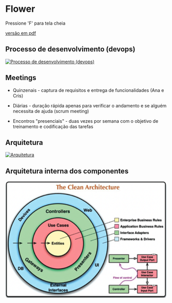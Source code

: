 <!-- .slide:  data-background-opacity="0.1" data-background-image="https://wallpaperaccess.com/full/22038.jpg"
data-transition="convex"  -->
# Flower
<!-- .element: style="margin-bottom:100px; font-size: 50px; color:white; font-family: Marker Felt;" -->

Pressione 'F' para tela cheia
<!-- .element: style="font-size: small; color:white;" -->

[versão em pdf](?print-pdf)
<!-- .element: style="font-size: small;" -->


<!-- .slide: data-background="#180138" data-transition="convex"  -->
## Processo de desenvolvimento (devops)
<!-- .element: style="margin-bottom:50px; font-size: 40px; font-family: Marker Felt; color:#F5F5F5" -->

<a href="http://www.plantuml.com/plantuml/proxy?cache=no&src=https://raw.githubusercontent.com/rodrigoprestesmachado/web/dev/docs/slides/devops.puml">
<img src="http://www.plantuml.com/plantuml/proxy?cache=no&src=https://raw.githubusercontent.com/rodrigoprestesmachado/web/dev/docs/slides/devops.puml" alt="Processo de desenvolvimento (devops)" width="30%" height="30%"/> <br/>
</a>


<!-- .slide: data-background="#180138" data-transition="convex"  -->
## Meetings
<!-- .element: style="margin-bottom:50px; font-size: 40px; font-family: Marker Felt; color:#F5F5F5" -->

* Quinzenais - captura de requisitos e entrega de funcionalidades (Ana e Cris)
<!-- .element: style="margin-bottom:50px; font-size: 23px; font-family: arial; color:#F5F5F5" -->

* Diárias - duração rápida apenas para verificar o andamento e se alguém necessita de ajuda (scrum meeting)
<!-- .element: style="margin-bottom:50px; font-size: 23px; font-family: arial; color:#F5F5F5" -->

* Encontros "presenciais" - duas vezes por semana com o objetivo de treinamento e codificação das tarefas
<!-- .element: style="margin-bottom:50px; font-size: 23px; font-family: arial; color:#F5F5F5" -->


<!-- .slide: data-background="#180138" data-transition="convex"  -->
## Arquitetura
<!-- .element: style="margin-bottom:50px; font-size: 40px; font-family: Marker Felt; color:#F5F5F5" -->

<a href="http://www.plantuml.com/plantuml/proxy?cache=no&src=https://raw.githubusercontent.com/rodrigoprestesmachado/web/dev/docs/slides/arquitetura.puml">
<img src="http://www.plantuml.com/plantuml/proxy?cache=no&src=https://raw.githubusercontent.com/rodrigoprestesmachado/web/dev/docs/slides/arquitetura.puml" alt="Arquitetura" width="30%" height="30%"/> <br/>
</a>


<!-- .slide: data-background="#180138" data-transition="convex"  -->
## Arquitetura interna dos componentes
<!-- .element: style="margin-bottom:50px; font-size: 40px; font-family: Marker Felt; color:#F5F5F5" -->

![](img/clean.png)
<!-- .element: style="height: 400px; margin-top: 50px" -->



